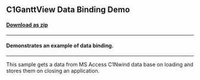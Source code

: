 ## C1GanttView Data Binding Demo
#### [Download as zip](https://grapecity.github.io/DownGit/#/home?url=https://github.com/GrapeCity/ComponentOne-WPF-Samples/tree/master/NET_4.5.2/C1.WPF.GanttView/CS/DataBinding/DataBinding)
____
#### Demonstrates an example of data binding.
____
This sample gets a data from MS Access C1Nwind data base on loading 
and stores them on closing an application.
